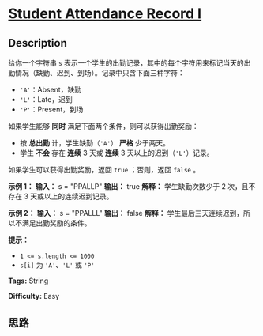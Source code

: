 # [Student Attendance Record I][title]

## Description

给你一个字符串 `s` 表示一个学生的出勤记录，其中的每个字符用来标记当天的出勤情况（缺勤、迟到、到场）。记录中只含下面三种字符：

  * `'A'`：Absent，缺勤
  * `'L'`：Late，迟到
  * `'P'`：Present，到场

如果学生能够 **同时** 满足下面两个条件，则可以获得出勤奖励：

  * 按 **总出勤** 计，学生缺勤（`'A'`） **严格** 少于两天。
  * 学生 **不会** 存在 **连续** 3 天或 **连续** 3 天以上的迟到（`'L'`）记录。

如果学生可以获得出勤奖励，返回 `true` ；否则，返回 `false` 。



**示例 1：**
            **输入：** s = "PPALLP"    **输出：** true    **解释：** 学生缺勤次数少于 2 次，且不存在 3 天或以上的连续迟到记录。    

**示例 2：**
            **输入：** s = "PPALLL"    **输出：** false    **解释：** 学生最后三天连续迟到，所以不满足出勤奖励的条件。    



**提示：**

  * `1 <= s.length <= 1000`
  * `s[i]` 为 `'A'`、`'L'` 或 `'P'`


**Tags:** String

**Difficulty:** Easy

## 思路

[title]: https://leetcode-cn.com/problems/student-attendance-record-i
